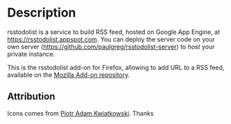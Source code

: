 Description
===========

rsstodolist is a service to build RSS feed, hosted on Google App Engine, at https://rsstodolist.appspot.com.
You can deploy the server code on your own server (https://github.com/paulgreg/rsstodolist-server) to host your private instance.

This is the rsstodolist add-on for Firefox, allowing to add URL to a RSS feed, available on the [Mozilla Add-on repository](https://addons.mozilla.org/fr/firefox/addon/rss-todolist-addon/).

Attribution
--------------

Icons comes from [Piotr Adam Kwiatkowski](http://ikons.piotrkwiatkowski.co.uk/). Thanks
